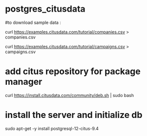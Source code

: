 ﻿# postgres_citusdata

#to download sample data :

curl https://examples.citusdata.com/tutorial/companies.csv > companies.csv 

curl https://examples.citusdata.com/tutorial/campaigns.csv > campaigns.csv


# add citus repository for package manager
curl https://install.citusdata.com/community/deb.sh | sudo bash

# install the server and initialize db
sudo apt-get -y install postgresql-12-citus-9.4




